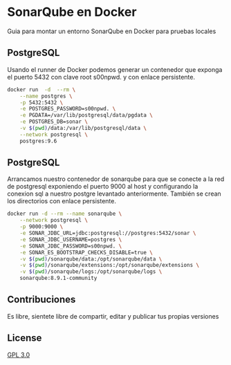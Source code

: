 # SonarQube en Docker

Guia para montar un entorno SonarQube en Docker para pruebas locales

## PostgreSQL

Usando el runner de Docker podemos generar un contenedor que exponga el puerto 5432 con clave root s00npwd. y con enlace persistente.

```bash
docker run  -d  --rm \
    --name postgres \
    -p 5432:5432 \
    -e POSTGRES_PASSWORD=s00npwd. \
    -e PGDATA=/var/lib/postgresql/data/pgdata \
    -e POSTGRES_DB=sonar \
    -v $(pwd)/data:/var/lib/postgresql/data \
    --network postgresql \
    postgres:9.6
```

## PostgreSQL

Arrancamos nuestro contenedor de sonarqube para que se conecte a la red de postgresql exponiendo el puerto 9000 al host y configurando la conexion sql a nuestro postgre levantado anteriormente. También se crean los directorios con enlace persistente.

```bash
docker run -d --rm --name sonarqube \
    --network postgresql \
    -p 9000:9000 \
    -e SONAR_JDBC_URL=jdbc:postgresql://postgres:5432/sonar \
    -e SONAR_JDBC_USERNAME=postgres \
    -e SONAR_JDBC_PASSWORD=s00npwd. \
    -e SONAR_ES_BOOTSTRAP_CHECKS_DISABLE=true \
    -v $(pwd)/sonarqube/data:/opt/sonarqube/data \
    -v $(pwd)/sonarqube/extensions:/opt/sonarqube/extensions \
    -v $(pwd)/sonarqube/logs:/opt/sonarqube/logs \
    sonarqube:8.9.1-community
```

## Contribuciones
Es libre, sientete libre de compartir, editar y publicar tus propias versiones

## License
[GPL 3.0](https://choosealicense.com/licenses/gpl-3.0/)